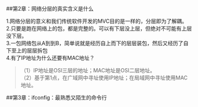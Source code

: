 ##第2章：网络分层的真实含义是什么

1.网络分层的意义和我们传统软件开发的MVC目的是一样的，分层即为了解耦。  
2.只要是跑在网络上的包，都是完整的。可以有下层没上层，但绝对不可能有上层没下层。  
3.一包网络包从A到到B，简单说就是经历自上而下的层层装包，然后又经历了自下至上的层层拆包  
4.有了IP地址为什么还要有MAC地址？  
>（1）IP地址是OSI三层的地址；MAC地址是OSI二层地址。  
>（2）基于第1点，在广域网中寻址使用IP地址；在局域网中寻址使用MAC地址。


##第3章：ifconfig：最熟悉又陌生的命令行
